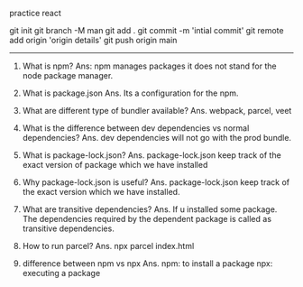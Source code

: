 practice react

git init
git branch -M man
git add .
git commit -m 'intial commit'
git remote add origin 'origin details'
git push origin main


-------------
1. What is npm?
Ans: npm manages packages it does not stand for the node package manager. 

2. What is package.json
Ans. Its a configuration for the npm.

3. What are different type of bundler available?
Ans. webpack, parcel, veet

4. What is the difference between dev dependencies vs normal dependencies?
Ans. dev dependencies will not go with the prod bundle.

5. What is package-lock.json?
Ans. package-lock.json keep track of the exact version of package which we have installed 

6. Why package-lock.json is useful?
Ans. package-lock.json keep track of the exact version which we have installed.

7. What are transitive dependencies?
Ans. If u installed some package. The  dependencies required by the dependent package is called as transitive dependencies.

8. How to run parcel?
Ans. npx parcel index.html

9. difference between npm vs npx
Ans. npm: to install a package
     npx: executing a package

